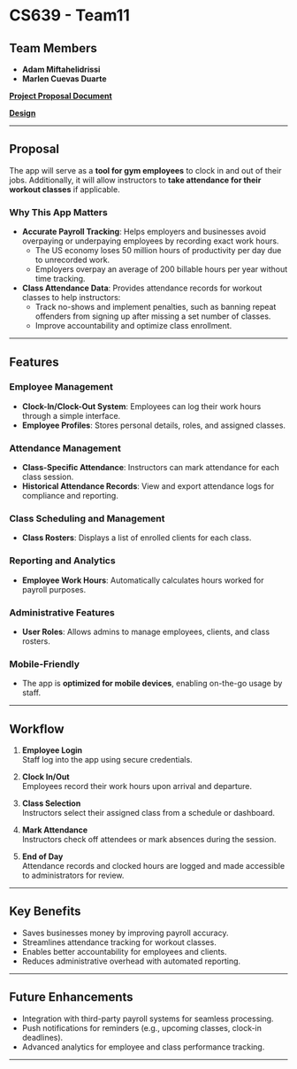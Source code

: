# **CS639 - Team11**

## **Team Members**
- **Adam Miftahelidrissi**
- **Marlen Cuevas Duarte**

[**Project Proposal Document**](https://docs.google.com/document/d/1Z396l4Irh_Z0e0w2AQosa6NYwPtUlH_QmhZf8eJQIeo/edit?usp=sharing)

[**Design**](https://docs.google.com/document/d/12chj5GcEXY3WX-IKLEP85VeRQpGWtO1M9WOZ-kIe9ho/edit)

---

## **Proposal**
The app will serve as a **tool for gym employees** to clock in and out of their jobs. Additionally, it will allow instructors to **take attendance for their workout classes** if applicable. 

### **Why This App Matters**
- **Accurate Payroll Tracking**: Helps employers and businesses avoid overpaying or underpaying employees by recording exact work hours.  
  - The US economy loses 50 million hours of productivity per day due to unrecorded work.  
  - Employers overpay an average of 200 billable hours per year without time tracking.  
- **Class Attendance Data**: Provides attendance records for workout classes to help instructors:
  - Track no-shows and implement penalties, such as banning repeat offenders from signing up after missing a set number of classes.
  - Improve accountability and optimize class enrollment.

---

## **Features**

### **Employee Management**
- **Clock-In/Clock-Out System**: Employees can log their work hours through a simple interface.
- **Employee Profiles**: Stores personal details, roles, and assigned classes.

### **Attendance Management**
- **Class-Specific Attendance**: Instructors can mark attendance for each class session.
- **Historical Attendance Records**: View and export attendance logs for compliance and reporting.

### **Class Scheduling and Management**
- **Class Rosters**: Displays a list of enrolled clients for each class.

### **Reporting and Analytics**
- **Employee Work Hours**: Automatically calculates hours worked for payroll purposes.

### **Administrative Features**
- **User Roles**: Allows admins to manage employees, clients, and class rosters.

### **Mobile-Friendly**
- The app is **optimized for mobile devices**, enabling on-the-go usage by staff.

---

## **Workflow**

1. **Employee Login**  
   Staff log into the app using secure credentials.

2. **Clock In/Out**  
   Employees record their work hours upon arrival and departure.

3. **Class Selection**  
   Instructors select their assigned class from a schedule or dashboard.

4. **Mark Attendance**  
   Instructors check off attendees or mark absences during the session.

5. **End of Day**  
   Attendance records and clocked hours are logged and made accessible to administrators for review.

---

## **Key Benefits**
- Saves businesses money by improving payroll accuracy.
- Streamlines attendance tracking for workout classes.
- Enables better accountability for employees and clients.
- Reduces administrative overhead with automated reporting.

--- 

## **Future Enhancements**
- Integration with third-party payroll systems for seamless processing.
- Push notifications for reminders (e.g., upcoming classes, clock-in deadlines).
- Advanced analytics for employee and class performance tracking.

---

